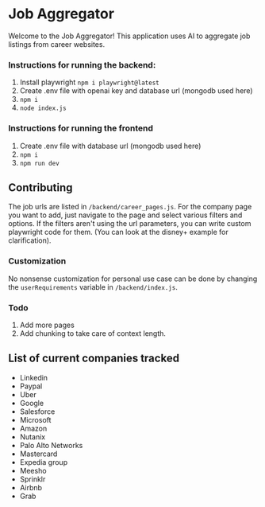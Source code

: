 # Job Aggregator

Welcome to the Job Aggregator! This application uses AI to aggregate job listings from career websites.

### Instructions for running the backend:
1. Install playwright
	`npm i playwright@latest`
2. Create .env file with openai key and database url (mongodb used here)
3. `npm i`
4. `node index.js`

### Instructions for running the frontend
1. Create .env file with database url (mongodb used here)
2. `npm i`
3. `npm run dev`


## Contributing
The job urls are listed in `/backend/career_pages.js`. For the company page you want to add, just navigate to the page and select various filters and options. If the filters aren't using the url parameters, you can write custom playwright code for them. (You can look at the disney+ example for clarification).

### Customization
No nonsense customization for personal use case can be done by changing the `userRequirements` variable in `/backend/index.js`. 

### Todo
1. Add more pages
2. Add chunking to take care of context length.

## List of current companies tracked
- Linkedin
- Paypal
- Uber
- Google
- Salesforce
- Microsoft
- Amazon
- Nutanix
- Palo Alto Networks
- Mastercard
- Expedia group
- Meesho
- Sprinklr
- Airbnb
- Grab
